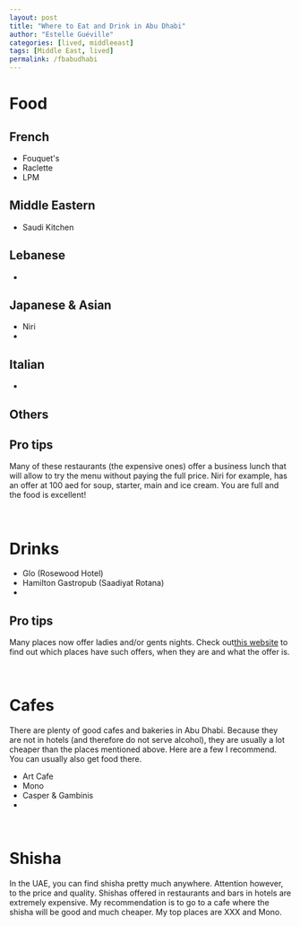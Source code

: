 ```yaml
---
layout: post
title: "Where to Eat and Drink in Abu Dhabi"
author: "Estelle Guéville"
categories: [lived, middleeast]
tags: [Middle East, lived]
permalink: /fbabudhabi
---
```


<base target="_blank">



# Food
## French
- Fouquet's
- Raclette
- LPM

## Middle Eastern
- Saudi Kitchen


## Lebanese
- 

## Japanese & Asian
- Niri
- 

## Italian
- 

## Others


## Pro tips
Many of these restaurants (the expensive ones) offer a business lunch that will allow to try the menu without paying the full price. Niri for example, has an offer at 100 aed for soup, starter, main and ice cream. You are full and the food is excellent!

<br>

# Drinks
- Glo (Rosewood Hotel)
- Hamilton Gastropub (Saadiyat Rotana)
- 


## Pro tips
Many places now offer ladies and/or gents nights. Check out[this website]() to find out which places have such offers, when they are and what the offer is.

<br>

# Cafes
There are plenty of good cafes and bakeries in Abu Dhabi. Because they are not in hotels (and therefore do not serve alcohol), they are usually a lot cheaper than the places mentioned above. Here are a few I recommend. You can usually also get food there.
- Art Cafe
- Mono
- Casper & Gambinis
- 


<br>

# Shisha
In the UAE, you can find shisha pretty much anywhere. Attention however, to the price and quality. Shishas offered in restaurants and bars in hotels are extremely expensive. My recommendation is to go to a cafe where the shisha will be good and much cheaper. My top places are XXX and Mono.



